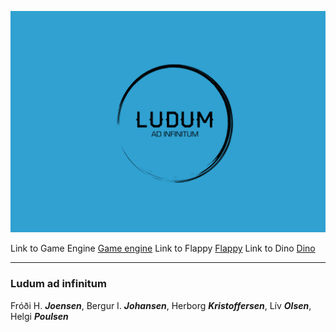 ![Ludum logo](extra/logo_1.png)

Link to Game Engine [Game engine](https://bergurijohansen.github.io/LudumGameEngine/)
Link to Flappy [Flappy](https://bergurijohansen.github.io/LudumFlappy/)
Link to Dino [Dino](https://bergurijohansen.github.io/LudumGameDino/)

---

### Ludum **ad infinitum**

Fróði H. **_Joensen_**, Bergur I. **_Johansen_**, Herborg **_Kristoffersen_**, Lív **_Olsen_**, Helgi **_Poulsen_**

